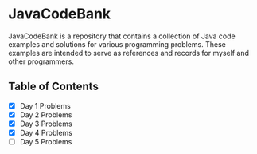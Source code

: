 
# JavaCodeBank

JavaCodeBank is a repository that contains a collection of Java code examples and solutions for various programming problems. These examples are intended to serve as references and records for myself and other programmers.

## Table of Contents
- [x] Day 1 Problems
- [x] Day 2 Problems
- [x] Day 3 Problems
- [x] Day 4 Problems
- [ ] Day 5 Problems
